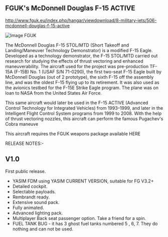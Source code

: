 FGUK's McDonnell Douglas F-15 ACTIVE
------------------------------------

http://www.fguk.eu/index.php/hangar/viewdownload/8-military-jets/506-mcdonnell-douglas-f-15-active

![Image FGUK](http://www.fguk.eu/images/jdownloads/screenshots/thumbnails/fgfs-screen-0214.png)


The McDonnell Douglas F-15 STOL/MTD (Short Takeoff and Landing/Maneuver Technology Demonstrator) is a modified F-15 Eagle. Developed as a technology demonstrator, the F-15 STOL/MTD carried out research for studying the effects of thrust vectoring and enhanced maneuverability. The aircraft used for the project was pre-production TF-15A (F-15B) No. 1 (USAF S/N 71-0290), the first two-seat F-15 Eagle built by McDonnell Douglas (out of 2 prototype), the sixth F-15 off the assembly line, and was the oldest F-15 flying up to its retirement. It was also used as the avionics testbed for the F-15E Strike Eagle program. The plane was on loan to NASA from the United States Air Force.

This same aircraft would later be used in the F-15 ACTIVE (Advanced Control Technology for Integrated Vehicles) from 1993–1999, and later in the Intelligent Flight Control System programs from 1999 to 2008. With the help of thrust vectoring nozzles, this aircraft can perform the famous Pugachev's Cobra maneuve

 
This aircraft requires the FGUK weapons package available HERE
 

RELEASE NOTES:-
 

V1.0
-----

First public release.

* YASIM FDM using YASIM CURRENT VERSION, suitable for FG V3.2+
* Detailed cockpit.
* Selectable payloads.
* Rembrandt ready.
* Extensive sound pack.
* Fully animated.
* Advanced lighting pack.
* Multiplayer Back seat passenger option. Take a friend for a spin.
* FUEL TANK BUG - it has 3 ghost fuel tanks numbered  5 , 6, 7. They do nothing and can not be used. 
